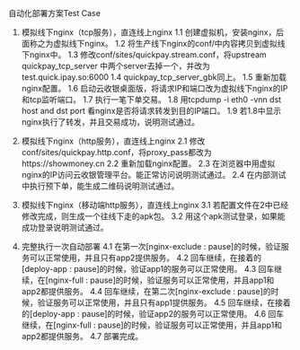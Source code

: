 自动化部署方案Test Case

1. 模拟线下nginx（tcp服务），直连线上nginx
1.1 创建虚拟机，安装nginx，后面称之为虚拟线下nginx。
1.2 将生产线下nginx的conf/中内容拷贝到虚拟线下nginx中。
1.3 修改conf/sites/quickpay.stream.conf，将upstream quickpay_tcp_server 中两个server去掉一个，并改为test.quick.ipay.so:6000
1.4 quickpay_tcp_server_gbk同上。
1.5 重新加载nginx配置。
1.6 启动云收银桌面版，将请求IP和端口改为虚拟线下nginx的IP和tcp监听端口。
1.7 执行一笔下单交易。
1.8 用tcpdump -i eth0 -vnn dst host <IP> and dst port <PORT> 看nginx是否将请求转发到目的IP端口。
1.9 若1.8中显示nginx执行了转发，并且交易成功，说明测试通过。

2. 模拟线下nginx（http服务），直连线上nginx
2.1 修改conf/sites/quickpay.http.conf，将proxy_pass都改为https://showmoney.cn
2.2 重新加载nginx配置。
2.3 在浏览器中用虚拟nginx的IP访问云收银管理平台。能正常访问说明测试通过。
2.4 在内部测试中执行预下单，能生成二维码说明测试通过。

3. 模拟线下nginx（移动端http服务），直连线上nginx
3.1 若配置文件在2中已经修改完成，则生成一个往线下走的apk包。
3.2 用这个apk测试登录，如果能成功登录说明测试通过。

4. 完整执行一次自动部署
4.1 在第一次[nginx-exclude : pause]的时候，验证服务可以正常使用，并且只有app2提供服务。
4.2 回车继续，在接着的[deploy-app : pause]的时候，验证app1的服务可以正常使用。
4.3 回车继续，在[nginx-full : pause]的时候，验证服务可以正常使用，并且app1和app2都提供服务。
4.4 回车继续，在第二次[nginx-exclude : pause]的时候，验证服务可以正常使用，并且只有app1提供服务。
4.5 回车继续，在接着的[deploy-app : pause]的时候，验证app2的服务可以正常使用。
4.6 回车继续，在[nginx-full : pause]的时候，验证服务可以正常使用，并且app1和app2都提供服务。
4.7 部署完成。